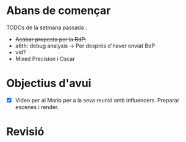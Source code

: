 # Abans de començar
TODOs de la setmana passada :
- ~~Acabar proposta per la BdP.~~
- a6th: debug analysis -> Per després d'haver enviat BdP
- vid? 
- Mixed Precision i Oscar
# Objectius d'avui
- [x] Video per al Mario per a la seva reunió amb influencers. Preparar escenes i render.
# Revisió



























































































































































































































































































































































































































































































































































































































































































































































































































































































































































































































































































































































































































































































































































































































































































































































































































































































































































































































































































































































































































































































































































































































































































































































































































































































































































































































































































































































































































































































































































































































































































































































































































































































































































































































































































































































































































































































































































































































































































































































































































































































































































































































































































































































































































































































































































































































































































































































































































































































































































































































































